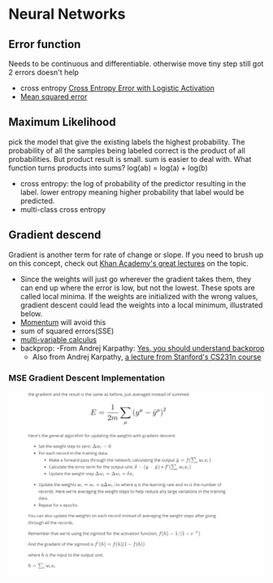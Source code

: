 # Neural Networks

## Error function
Needs to be continuous and differentiable. otherwise move tiny step still got 2 errors doesn't help
- cross entropy [Cross Entropy Error with Logistic Activation](https://www.ics.uci.edu/~pjsadows/notes.pdf)
- [Mean squared error](https://en.wikipedia.org/wiki/Mean_squared_error)
## Maximum Likelihood
pick the model that give the existing labels the highest probability.
The probability of all the samples being labeled correct is the product of all probabilities.
But product result is small. sum is easier to deal with.
What function turns products into sums? log(ab) = log(a) + log(b)
- cross entropy: the log of probability of the predictor resulting in the label. lower entropy meaning higher probability that label would be predicted.
- multi-class cross entropy
## Gradient descend
Gradient is another term for rate of change or slope. If you need to brush up on this concept, check out [Khan Academy's great lectures](https://www.khanacademy.org/math/multivariable-calculus/multivariable-derivatives/gradient-and-directional-derivatives/v/gradient) on the topic.

- Since the weights will just go wherever the gradient takes them, they can end up where the error is low, but not the lowest. These spots are called local minima. If the weights are initialized with the wrong values, gradient descent could lead the weights into a local minimum, illustrated below.
- [Momentum](https://distill.pub/2017/momentum/) will avoid this
- sum of squared errors(SSE)
- [multi-variable calculus](https://www.khanacademy.org/math/multivariable-calculus)
- backprop:
  -From Andrej Karpathy: [Yes, you should understand backprop](https://medium.com/@karpathy/yes-you-should-understand-backprop-e2f06eab496b#.vt3ax2kg9)
  - Also from Andrej Karpathy, [a lecture from Stanford's CS231n course](https://www.youtube.com/watch?v=59Hbtz7XgjM)

### MSE Gradient Descent Implementation
![alt text](./images/mse_gd.png "mse")
